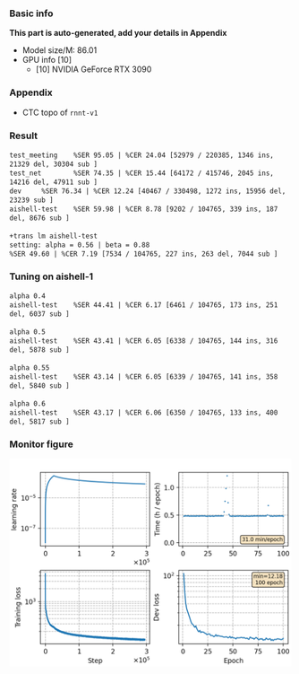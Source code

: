 ### Basic info

**This part is auto-generated, add your details in Appendix**

* Model size/M: 86.01
* GPU info \[10\]
  * \[10\] NVIDIA GeForce RTX 3090

### Appendix

* CTC topo of `rnnt-v1`

### Result
```
test_meeting    %SER 95.05 | %CER 24.04 [52979 / 220385, 1346 ins, 21329 del, 30304 sub ]
test_net        %SER 74.35 | %CER 15.44 [64172 / 415746, 2045 ins, 14216 del, 47911 sub ]
dev     %SER 76.34 | %CER 12.24 [40467 / 330498, 1272 ins, 15956 del, 23239 sub ]
aishell-test    %SER 59.98 | %CER 8.78 [9202 / 104765, 339 ins, 187 del, 8676 sub ]

+trans lm aishell-test
setting: alpha = 0.56 | beta = 0.88
%SER 49.60 | %CER 7.19 [7534 / 104765, 227 ins, 263 del, 7044 sub ]

```

### Tuning on aishell-1

```
alpha 0.4
aishell-test    %SER 44.41 | %CER 6.17 [6461 / 104765, 173 ins, 251 del, 6037 sub ]

alpha 0.5
aishell-test    %SER 43.41 | %CER 6.05 [6338 / 104765, 144 ins, 316 del, 5878 sub ]

alpha 0.55
aishell-test    %SER 43.14 | %CER 6.05 [6339 / 104765, 141 ins, 358 del, 5840 sub ]

alpha 0.6
aishell-test    %SER 43.17 | %CER 6.06 [6350 / 104765, 133 ins, 400 del, 5817 sub ]

```

### Monitor figure
![monitor](./monitor.png)
